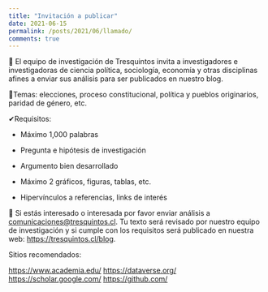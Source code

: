 ```yaml
---
title: "Invitación a publicar"
date: 2021-06-15
permalink: /posts/2021/06/llamado/
comments: true
---
```


📢 El equipo de investigación de Tresquintos invita a investigadores e investigadoras de ciencia política, sociología, economía y otras disciplinas afines a enviar sus análisis para ser publicados en nuestro blog. 


📝Temas: elecciones, proceso constitucional, política y pueblos originarios, paridad de género, etc. 


✔Requisitos:

  -	Máximo 1,000 palabras 

  -	Pregunta e hipótesis de investigación 

  -	Argumento bien desarrollado 

  -	Máximo 2 gráficos, figuras, tablas, etc. 

  -	Hipervínculos a referencias, links de interés 


🤖 Si estás interesado o interesada por favor enviar análisis a comunicaciones@tresquintos.cl. Tu texto será revisado por nuestro equipo de investigación y si cumple con los requisitos será publicado en nuestra web: https://tresquintos.cl/blog.  






Sitios recomendados: 

https://www.academia.edu/ 
https://dataverse.org/
https://scholar.google.com/ 
https://github.com/
